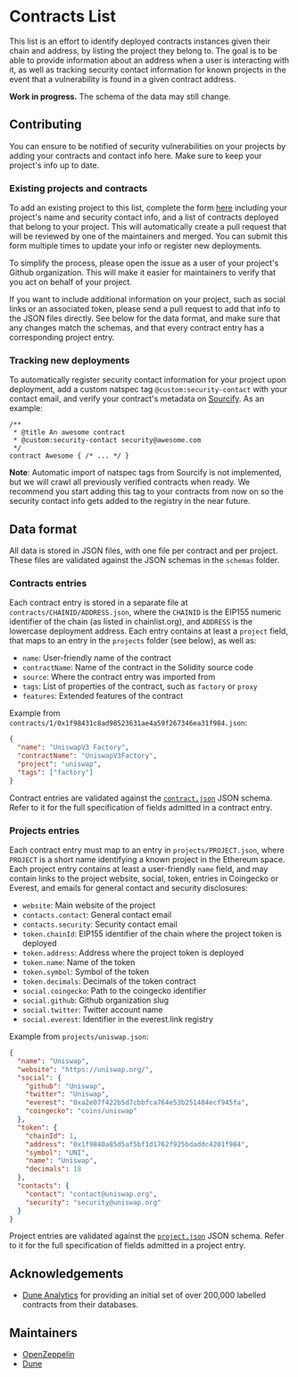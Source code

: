 # Contracts List

This list is an effort to identify deployed contracts instances given their chain and address, by listing the project they belong to. The goal is to be able to provide information about an address when a user is interacting with it, as well as tracking security contact information for known projects in the event that a vulnerability is found in a given contract address.

**Work in progress.** The schema of the data may still change.

## Contributing

You can ensure to be notified of security vulnerabilities on your projects by adding your contracts and contact info here. Make sure to keep your project's info up to date.

### Existing projects and contracts

To add an existing project to this list, complete the form [here](https://github.com/ethereum-lists/contracts/issues/new?assignees=&labels=update+info&template=submit_info.yml&title=Update+info+for+PROJECT_NAME) including your project's name and security contact info, and a list of contracts deployed that belong to your project. This will automatically create a pull request that will be reviewed by one of the maintainers and merged. You can submit this form multiple times to update your info or register new deployments.

To simplify the process, please open the issue as a user of your project's Github organization. This will make it easier for maintainers to verify that you act on behalf of your project.

If you want to include additional information on your project, such as social links or an associated token, please send a pull request to add that info to the JSON files directly. See below for the data format, and make sure that any changes match the schemas, and that every contract entry has a corresponding project entry.

### Tracking new deployments

To automatically register security contact information for your project upon deployment, add a custom natspec tag `@custom:security-contact` with your contact email, and verify your contract's metadata on [Sourcify](http://sourcify.dev/). As an example:

```solidity
/**
 * @title An awesome contract
 * @custom:security-contact security@awesome.com
 */
contract Awesome { /* ... */ }
```

**Note**: Automatic import of natspec tags from Sourcify is not implemented, but we will crawl all previously verified contracts when ready. We recommend you start adding this tag to your contracts from now on so the security contact info gets added to the registry in the near future.

## Data format

All data is stored in JSON files, with one file per contract and per project. These files are validated against the JSON schemas in the `schemas` folder.

### Contracts entries

Each contract entry is stored in a separate file at `contracts/CHAINID/ADDRESS.json`, where the `CHAINID` is the EIP155 numeric identifier of the chain (as listed in chainlist.org), and `ADDRESS` is the lowercase deployment address. Each entry contains at least a `project` field, that maps to an entry in the `projects` folder (see below), as well as:

- `name`: User-friendly name of the contract
- `contractName`: Name of the contract in the Solidity source code
- `source`: Where the contract entry was imported from
- `tags`: List of properties of the contract, such as `factory` or `proxy`
- `features`: Extended features of the contract

Example from `contracts/1/0x1f98431c8ad98523631ae4a59f267346ea31f984.json`:

```json
{
  "name": "UniswapV3 Factory",
  "contractName": "UniswapV3Factory",
  "project": "uniswap",
  "tags": ["factory"]
}
```

Contract entries are validated against the [`contract.json`](./schemas/contract.json) JSON schema. Refer to it for the full specification of fields admitted in a contract entry.

### Projects entries

Each contract entry must map to an entry in `projects/PROJECT.json`, where `PROJECT` is a short name identifying a known project in the Ethereum space. Each project entry contains at least a user-friendly `name` field, and may contain links to the project website, social, token, entries in Coingecko or Everest, and emails for general contact and security disclosures:

- `website`: Main website of the project
- `contacts.contact`: General contact email
- `contacts.security`: Security contact email
- `token.chainId`: EIP155 identifier of the chain where the project token is deployed
- `token.address`: Address where the project token is deployed
- `token.name`: Name of the token
- `token.symbol`: Symbol of the token
- `token.decimals`: Decimals of the token contract
- `social.coingecko`: Path to the coingecko identifier
- `social.github`: Github organization slug
- `social.twitter`: Twitter account name
- `social.everest`: Identifier in the everest.link registry

Example from `projects/uniswap.json`:

```json
{
  "name": "Uniswap",
  "website": "https://uniswap.org/",
  "social": {
    "github": "Uniswap",
    "twitter": "Uniswap",
    "everest": "0xa2e07f422b5d7cbbfca764e53b251484ecf945fa",
    "coingecko": "coins/uniswap"
  },
  "token": {
    "chainId": 1,
    "address": "0x1f9840a85d5af5bf1d1762f925bdaddc4201f984",
    "symbol": "UNI",
    "name": "Uniswap",
    "decimals": 18
  },
  "contacts": {
    "contact": "contact@uniswap.org",
    "security": "security@uniswap.org"
  }
}
```

Project entries are validated against the [`project.json`](./schemas/project.json) JSON schema. Refer to it for the full specification of fields admitted in a project entry.

## Acknowledgements

- [Dune Analytics](https://dune.xyz/) for providing an initial set of over 200,000 labelled contracts from their databases.

## Maintainers

- [OpenZeppelin](http://github.com/OpenZeppelin/)
- [Dune](https://github.com/duneanalytics)
